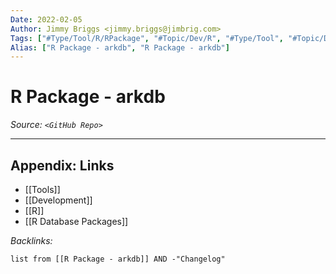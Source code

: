 ```yaml
---
Date: 2022-02-05
Author: Jimmy Briggs <jimmy.briggs@jimbrig.com>
Tags: ["#Type/Tool/R/RPackage", "#Topic/Dev/R", "#Type/Tool", "#Topic/Dev/Data/Databases"]
Alias: ["R Package - arkdb", "R Package - arkdb"]
---
```


# R Package - arkdb

*Source: `<GitHub Repo>`*

***

## Appendix: Links

- [[Tools]]
- [[Development]]
- [[R]]
- [[R Database Packages]]


*Backlinks:*

```dataview
list from [[R Package - arkdb]] AND -"Changelog"
```